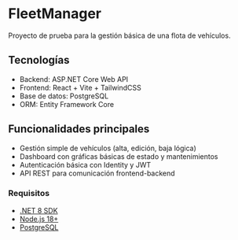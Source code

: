 # FleetManager

Proyecto de prueba para la gestión básica de una flota de vehículos.

## Tecnologías

- Backend: ASP.NET Core Web API
- Frontend: React + Vite + TailwindCSS
- Base de datos: PostgreSQL
- ORM: Entity Framework Core

## Funcionalidades principales

- Gestión simple de vehículos (alta, edición, baja lógica)
- Dashboard con gráficas básicas de estado y mantenimientos
- Autenticación básica con Identity y JWT
- API REST para comunicación frontend-backend

### Requisitos

- [.NET 8 SDK](https://dotnet.microsoft.com/download)
- [Node.js 18+](https://nodejs.org/)
- [PostgreSQL](https://www.postgresql.org/)
